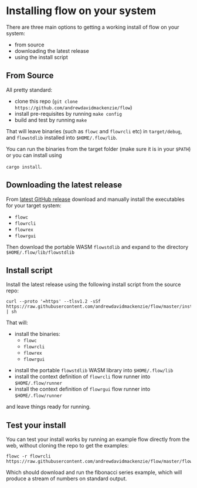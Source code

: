 # Installing flow on your system

There are three main options to getting a working install of flow on your system:
- from source
- downloading the latest release
- using the install script

## From Source
All pretty standard:
- clone this repo (`git clone https://github.com/andrewdavidmackenzie/flow`)
- install pre-requisites by running `make config`
- build and test by running `make`

That will leave binaries (such as `flowc` and `flowrcli` etc) in `target/debug`, and `flowstdlib`
installed into `$HOME/.flow/lib`.

You can run the binaries from the target folder (make sure it is in your `$PATH`)
or you can install using

`cargo install`.

## Downloading the latest release
From [latest GitHub release](https://github.com/andrewdavidmackenzie/flow/releases/latest) download and manually install the executables for your target system:
- `flowc`
- `flowrcli`
- `flowrex`
- `flowrgui`

Then download the portable WASM `flowstdlib` and expand to the directory `$HOME/.flow/lib/flowstdlib`

## Install script
Install the latest release using the following install script from the source repo:

```
curl --proto '=https' --tlsv1.2 -sSf https://raw.githubusercontent.com/andrewdavidmackenzie/flow/master/install.sh | sh
```

That will:
* install the binaries:
   * `flowc`
   * `flowrcli`
   * `flowrex`
   * `flowrgui`
- install the portable `flowstdlib` WASM library into `$HOME/.flow/lib`
- install the context definition of `flowrcli` flow runner into `$HOME/.flow/runner`
- install the context definition of `flowrgui` flow runner into `$HOME/.flow/runner`

and leave things ready for running.

## Test your install
You can test your install works by running an example flow directly from the web, without cloning the repo to get
the examples:

```
flowc -r flowrcli https://raw.githubusercontent.com/andrewdavidmackenzie/flow/master/flowr/examples/fibonacci/root.toml
```

Which should download and run the fibonacci series example, which will produce a stream of numbers on standard output.